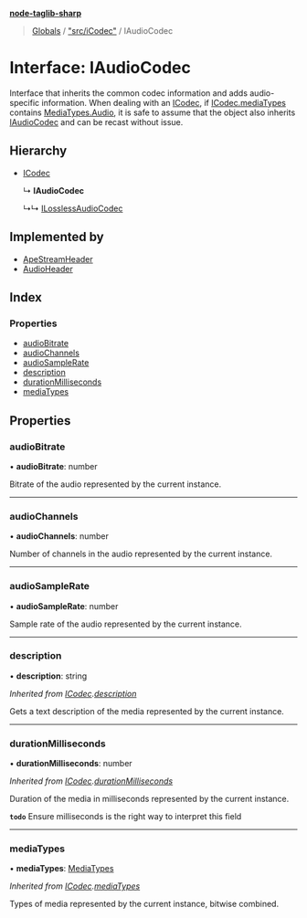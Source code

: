 **[node-taglib-sharp](../README.md)**

> [Globals](../globals.md) / ["src/iCodec"](../modules/_src_icodec_.md) / IAudioCodec

# Interface: IAudioCodec

Interface that inherits the common codec information and adds audio-specific information.
When dealing with an [ICodec](_src_icodec_.icodec.md), if [ICodec.mediaTypes](_src_icodec_.icodec.md#mediatypes) contains
[MediaTypes.Audio](../enums/_src_icodec_.mediatypes.md#audio), it is safe to assume that the object also inherits [IAudioCodec](_src_icodec_.iaudiocodec.md)
and can be recast without issue.

## Hierarchy

* [ICodec](_src_icodec_.icodec.md)

  ↳ **IAudioCodec**

  ↳↳ [ILosslessAudioCodec](_src_icodec_.ilosslessaudiocodec.md)

## Implemented by

* [ApeStreamHeader](../classes/_src_ape_apestreamheader_.apestreamheader.md)
* [AudioHeader](../classes/_src_mpeg_audioheader_.audioheader.md)

## Index

### Properties

* [audioBitrate](_src_icodec_.iaudiocodec.md#audiobitrate)
* [audioChannels](_src_icodec_.iaudiocodec.md#audiochannels)
* [audioSampleRate](_src_icodec_.iaudiocodec.md#audiosamplerate)
* [description](_src_icodec_.iaudiocodec.md#description)
* [durationMilliseconds](_src_icodec_.iaudiocodec.md#durationmilliseconds)
* [mediaTypes](_src_icodec_.iaudiocodec.md#mediatypes)

## Properties

### audioBitrate

•  **audioBitrate**: number

Bitrate of the audio represented by the current instance.

___

### audioChannels

•  **audioChannels**: number

Number of channels in the audio represented by the current instance.

___

### audioSampleRate

•  **audioSampleRate**: number

Sample rate of the audio represented by the current instance.

___

### description

•  **description**: string

*Inherited from [ICodec](_src_icodec_.icodec.md).[description](_src_icodec_.icodec.md#description)*

Gets a text description of the media represented by the current instance.

___

### durationMilliseconds

•  **durationMilliseconds**: number

*Inherited from [ICodec](_src_icodec_.icodec.md).[durationMilliseconds](_src_icodec_.icodec.md#durationmilliseconds)*

Duration of the media in milliseconds represented by the current instance.

**`todo`** Ensure milliseconds is the right way to interpret this field

___

### mediaTypes

•  **mediaTypes**: [MediaTypes](../enums/_src_icodec_.mediatypes.md)

*Inherited from [ICodec](_src_icodec_.icodec.md).[mediaTypes](_src_icodec_.icodec.md#mediatypes)*

Types of media represented by the current instance, bitwise combined.
